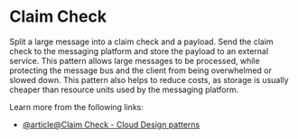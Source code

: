# Claim Check

Split a large message into a claim check and a payload. Send the claim check to the messaging platform and store the payload to an external service. This pattern allows large messages to be processed, while protecting the message bus and the client from being overwhelmed or slowed down. This pattern also helps to reduce costs, as storage is usually cheaper than resource units used by the messaging platform.

Learn more from the following links:

- [@article@Claim Check - Cloud Design patterns](https://learn.microsoft.com/en-us/azure/architecture/patterns/claim-check)
